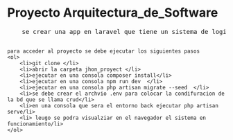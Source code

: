 <h1>Proyecto Arquitectura_de_Software </h1>

<p align="center">
<pre>
    se crear una app en laravel que tiene un sistema de login/registro de usuario que realzia las operacion basicas de crud

    para acceder al proyecto se debe ejecutar los siguientes pasos
    <ol>
        <li>git clone </li>
        <li>abrir la carpeta jhon_proyect </li>
        <li>ejecutar en una consola composer install</li>
        <li>ejecutar en una consola npm run dev  </li>
        <li>ejecutar en una consola php artisan migrate --seed  </li>
        <li>se debe crear el archvio .env para colocar la condifuracion de la bd que se llama crud</li>
        <li>en una consola que sera el entorno back ejecutar php artisan serve/li>
        <li> leugo se podra visualziar en el navegador el sistema en funcionamiento/li>
    </ol>
</pre>
</p>




